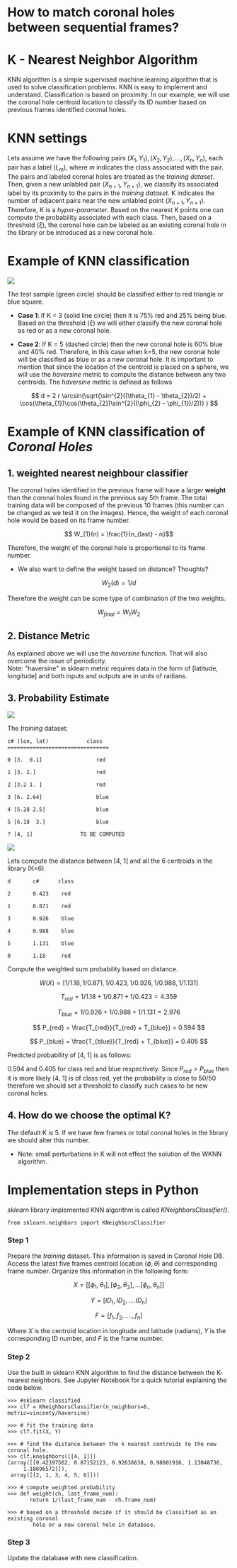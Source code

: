 # How to match coronal holes between sequential frames?

# K - Nearest Neighbor Algorithm 

KNN algorithm is a simple supervised machine learning algorithm that is used to solve classification problems. 
KNN is easy to implement and understand. Classification is based on proximity. In our example, we will use the coronal 
hole centroid location to classify its ID number based on previous frames identified coronal holes.  

# KNN settings 
Lets assume we have the following pairs $(X_{1}, Y_{1}), (X_{2}, Y_{2}), ..., (X_{n}, Y_{n})$,
 each pair has a label $(L_{m})$, where $m$ indicates the class associated with the pair. 
The pairs and labeled coronal holes are treated as the *training dataset*. 
Then, given a new unlabled pair $(X_{n+1}, Y_{n+1})$, we classify its associated label by its proximity to 
the pairs in the *training dataset*. K indicates the number of adjacent pairs near the new unlabled point $(X_{n+1}, Y_{n+1})$. Therefore, 
K is a *hyper-parameter*. Based on the nearest K points one can compute the probability associated with each class. 
Then, based on a threshold ($\xi$), the coronal hole can be labeled as an existing coronal hole in the library or be introduced
as a new coronal hole.


# Example of KNN classification

![](images/KnnClassification.svg)

The test sample (green circle) should be classified either to red triangle or blue square. 

* **Case 1**: If K = 3 (solid line circle) then it is 75% red and 25% being blue. 
Based on the threshold ($\xi$) we will either classify the new coronal hole as red or as a new coronal hole. 

* **Case 2**: If K = 5 (dashed circle) then the new coronal hole is 60% blue and 40% red. 
Therefore, in this case when k=5, the new coronal hole will be classified as blue or as a new coronal hole. 
It is important to mention that since the location of the centroid is placed on a sphere, we will use the *haversine*
metric to compute the distance between any two centroids. The *haversine* metric is defined as follows

$$
d = 2 r \arcsin(\sqrt{\sin^{2}((\theta_{1} - \theta_{2})/2) + \cos(\theta_{1})\cos(\theta_{2})\sin^{2}((\phi_{2} - \phi_{1})/2))} )
$$

# Example of KNN classification of *Coronal Holes*


## 1. weighted nearest neighbour classifier

The coronal holes identified in the previous frame will have a larger **weight** than the coronal holes found in the previous 
say 5th frame. The total training data will be composed of the previous 10 frames (this number can be changed as we test it on the images). 
Hence, the weight of each coronal hole would be based on its frame number. 

$$ W_{1}(n) = \frac{1}{n_{last} - n}$$

Therefore, the weight of the coronal hole is proportional to its frame number. 

* We also want to define the weight based on distance? Thoughts?

$$ W_{2}(d) = 1/d$$

Therefore the weight can be some type of combination of the two weights. 

$$W_{final} = W_{1} W_{2}$$


## 2. Distance Metric 

As explained above we will use the *haversine* function. That will also overcome the issue of periodicity.  
Note: "haversine" in sklearn metric requires data in the form of [latitude, longitude] and both inputs and outputs are in units of radians.

## 3. Probability Estimate

![](images/KNNclassifier.png)

The *training* dataset: 
    
    c# (lon, lat)            class
    ================================
    
    0 [3.  0.1]                 red
    
    1 [3. 2.]                   red
    
    2 [3.2 1. ]                 red
    
    3 [6. 2.64]                 blue
    
    4 [5.28 2.5]                blue
    
    5 [6.18  3.]                blue
    
    ? [4, 1]               TO BE COMPUTED


![](images/KNNclassifier3D.png)

Lets compute the distance between [4, 1] and all the 6 centroids in the library (K=6). 


    d       c#      class
    
    2       0.423    red
    
    1       0.871    red
    
    3       0.926    blue
    
    4       0.988    blue
    
    5       1.131    blue
    
    0       1.18     red

Compute the weighted sum probability based on distance. 

$$
W(X) = [1/1.18, 1/0.871, 1/0.423, 1/0.926, 1/0.988, 1/1.131]
$$

$$
T_{red} = 1/1.18 + 1/0.871 + 1/0.423 = 4.359
$$

$$
T_{blue} = 1/0.926 + 1/0.988 + 1/1.131 = 2.976
$$


$$
P_{red} = \frac{T_{red}}{T_{red} + T_{blue}} = 0.594
$$

$$
P_{blue} = \frac{T_{blue}}{T_{red} + T_{blue}} = 0.405
$$


Predicted probability of [4, 1] is as follows:

0.594 and 0.405 for class red and blue respectively. Since $P_{red} > P_{blue}$ then it is more 
likely [4, 1] is of class red, yet the probability is close to 50/50 therefore we should set a threshold to classify such cases to be 
new coronal holes. 

## 4. How do we choose the optimal K? 

The default K is 5. If we have few frames or total coronal holes in the library we should alter this number. 
* Note: small perturbations in K will not effect the solution of the WKNN algorithm. 


# Implementation steps in Python

*sklearn* library implemented KNN algorithm is called *KNeighborsClassifier()*. 

    from sklearn.neighbors import KNeighborsClassifier
    

### Step 1
Prepare the *training* dataset. This information is saved in Coronal Hole DB. Access the latest five frames centroid location 
$(\phi, \theta)$ and corresponding frame number. Organize this information in the following form:

$$
X = [[\phi_{1}, \theta_{1}], [\phi_{2}, \theta_{2}], ... [\phi_{n}, \theta_{n}]]
$$

$$
Y = [ID_{1}, ID_{2}, .... ID_{n}]
$$

$$
F = [f_{1}, f_{2}, .... , f_{n}]
$$

Where $X$ is the centroid location in longitude and latitude (radians), $Y$ is the corresponding ID number, and 
$F$ is the frame number. 

### Step 2
Use the built in sklearn KNN algorithm to find the distance between the K- nearest neighbors. See Jupyter Notebook for 
a quick tutorial explaining the code below. 

    >>> #sklearn classified
    >>> clf = KNeighborsClassifier(n_neighbors=6, metric=vincenty/haversine)
    
    >>> # fit the training data
    >>> clf.fit(X, Y)
    
    >>> # find the distance between the k nearest centroids to the new coronal hole. 
    >>> clf.kneighbors([[4, 1]])
    (array([[0.42397562, 0.87152123, 0.92636638, 0.98801916, 1.13048736,
         1.18696572]]),
     array([[2, 1, 3, 4, 5, 0]]))
    
    >>> # compute weighted probability
    >>> def weight(ch, last_frame_num):
           return 1/(last_frame_num - ch.frame_num)
     
    >>> # based on a threshold decide if it should be classified as an existing coronal 
            hole or a new coronal hole in database. 
 
 
### Step 3
Update the database with new classification. 
